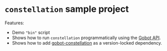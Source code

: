 # `constellation` sample project

Features:

- Demo `"bin"` script
- Shows how to run `constellation` programmatically using the [Gobot API](https://github.com/benallfree/gobot/tree/v1.0.0-alpha.34/docs/readme.md).
- Shows how to add [gobot-constellation](https://www.npmjs.com/package/gobot-constellation) as a version-locked dependency.
